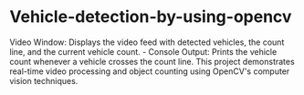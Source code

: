 # Vehicle-detection-by-using-opencv
 Video Window: Displays the video feed with detected vehicles, the count  line, and the current vehicle count. - Console Output: Prints the vehicle count whenever a vehicle crosses the  count line.  This project demonstrates real-time video processing and object counting  using OpenCV's computer vision techniques. 
